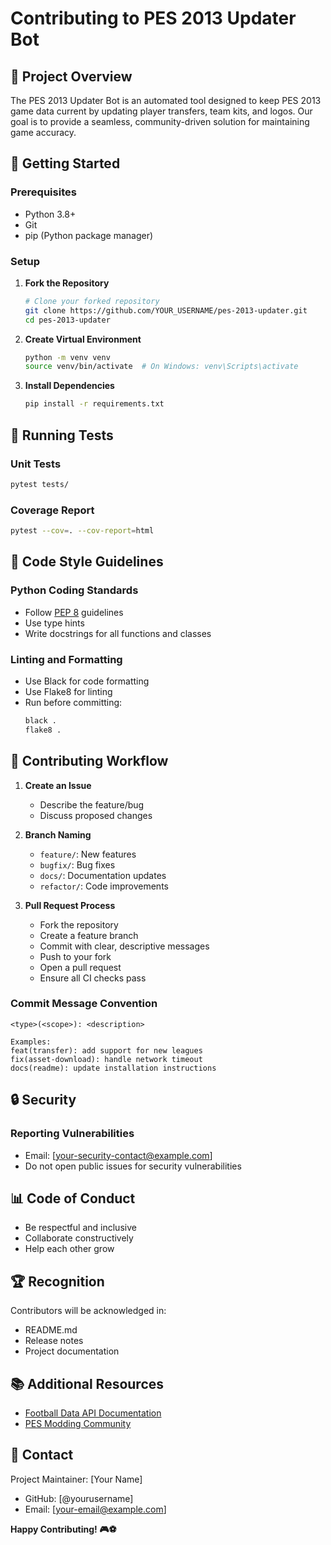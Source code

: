 # Contributing to PES 2013 Updater Bot

## 🌟 Project Overview

The PES 2013 Updater Bot is an automated tool designed to keep PES 2013 game data current by updating player transfers, team kits, and logos. Our goal is to provide a seamless, community-driven solution for maintaining game accuracy.

## 🚀 Getting Started

### Prerequisites
- Python 3.8+
- Git
- pip (Python package manager)

### Setup
1. **Fork the Repository**
   ```bash
   # Clone your forked repository
   git clone https://github.com/YOUR_USERNAME/pes-2013-updater.git
   cd pes-2013-updater
   ```

2. **Create Virtual Environment**
   ```bash
   python -m venv venv
   source venv/bin/activate  # On Windows: venv\Scripts\activate
   ```

3. **Install Dependencies**
   ```bash
   pip install -r requirements.txt
   ```

## 🧪 Running Tests

### Unit Tests
```bash
pytest tests/
```

### Coverage Report
```bash
pytest --cov=. --cov-report=html
```

## 📝 Code Style Guidelines

### Python Coding Standards
- Follow [PEP 8](https://pep8.org/) guidelines
- Use type hints
- Write docstrings for all functions and classes

### Linting and Formatting
- Use Black for code formatting
- Use Flake8 for linting
- Run before committing:
  ```bash
  black .
  flake8 .
  ```

## 🤝 Contributing Workflow

1. **Create an Issue**
   - Describe the feature/bug
   - Discuss proposed changes

2. **Branch Naming**
   - `feature/`: New features
   - `bugfix/`: Bug fixes
   - `docs/`: Documentation updates
   - `refactor/`: Code improvements

3. **Pull Request Process**
   - Fork the repository
   - Create a feature branch
   - Commit with clear, descriptive messages
   - Push to your fork
   - Open a pull request
   - Ensure all CI checks pass

### Commit Message Convention
```
<type>(<scope>): <description>

Examples:
feat(transfer): add support for new leagues
fix(asset-download): handle network timeout
docs(readme): update installation instructions
```

## 🔒 Security

### Reporting Vulnerabilities
- Email: [your-security-contact@example.com]
- Do not open public issues for security vulnerabilities

## 📊 Code of Conduct

- Be respectful and inclusive
- Collaborate constructively
- Help each other grow

## 🏆 Recognition

Contributors will be acknowledged in:
- README.md
- Release notes
- Project documentation

## 📚 Additional Resources
- [Football Data API Documentation](https://www.football-data.org/)
- [PES Modding Community](https://www.pesworld.net/)

## 📧 Contact

Project Maintainer: [Your Name]
- GitHub: [@yourusername]
- Email: [your-email@example.com]

**Happy Contributing! 🎮⚽**
